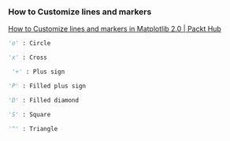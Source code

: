 ### How to Customize lines and markers 


[How to Customize lines and markers in Matplotlib 2.0 | Packt Hub](https://hub.packtpub.com/how-to-customize-lines-and-markers-in-matplotlib-2-0/ "How to Customize lines and markers in Matplotlib 2.0 | Packt Hub")


 

```python
'o' : Circle

'x' : Cross

 '+' : Plus sign

'P' : Filled plus sign

'D' : Filled diamond

'S' : Square

'^' : Triangle
```
